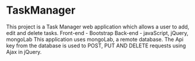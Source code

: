 # TaskManager


This project is a Task Manager web application which allows a user to add, edit and delete tasks. 
Front-end - Bootstrap
Back-end - javaScript, jQuery, mongoLab
This application uses mongoLab, a remote database. The Api key from the database is used to POST, PUT AND DELETE requests using Ajax in jQuery.
